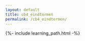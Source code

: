 ```yaml
---
layout: default
title: cb4_eindtermen
permalink: /cb4_eindtermen/
---
```


{%- include learning_path.html -%}
